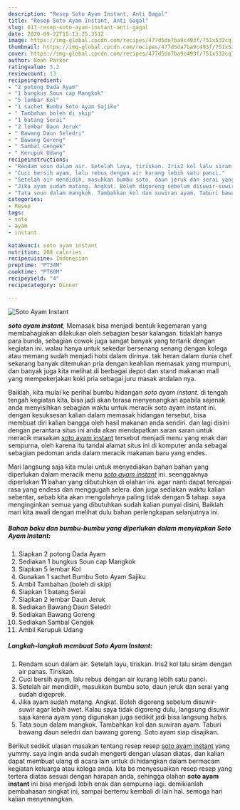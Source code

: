 ```yaml
---
description: "Resep Soto Ayam Instant, Anti Gagal"
title: "Resep Soto Ayam Instant, Anti Gagal"
slug: 617-resep-soto-ayam-instant-anti-gagal
date: 2020-09-22T15:13:25.351Z
image: https://img-global.cpcdn.com/recipes/477d5da7ba9c493f/751x532cq70/soto-ayam-instant-foto-resep-utama.jpg
thumbnail: https://img-global.cpcdn.com/recipes/477d5da7ba9c493f/751x532cq70/soto-ayam-instant-foto-resep-utama.jpg
cover: https://img-global.cpcdn.com/recipes/477d5da7ba9c493f/751x532cq70/soto-ayam-instant-foto-resep-utama.jpg
author: Noah Parker
ratingvalue: 3.2
reviewcount: 13
recipeingredient:
- "2 potong Dada Ayam"
- "1 bungkus Soun cap Mangkok"
- "5 lembar Kol"
- "1 sachet Bumbu Soto Ayam Sajiku"
- " Tambahan boleh di skip"
- "1 batang Serai"
- "2 lembar Daun Jeruk"
- " Bawang Daun Seledri"
- " Bawang Goreng"
- " Sambal Cengek"
- " Kerupuk Udang"
recipeinstructions:
- "Rendam soun dalam air. Setelah layu, tiriskan. Iris2 kol lalu siram dengan air panas. Tiriskan."
- "Cuci bersih ayam, lalu rebus dengan air kurang lebih satu panci."
- "Setelah air mendidih, masukkan bumbu soto, daun jeruk dan serai yang sudah digeprek."
- "Jika ayam sudah matang. Angkat. Boleh digoreng sebelum disuwir-suwir agar lebih awet. Kalau saya tidak digoreng dulu, langsung disuwir saja karena ayam yang digunakan juga sedikit jadi bisa langsung habis."
- "Tata soun dalam mangkok. Tambahkan kol dan suwiran ayam. Taburi bawang daun seledri dan bawang goreng. Soto ayam siap disajikan."
categories:
- Resep
tags:
- soto
- ayam
- instant

katakunci: soto ayam instant 
nutrition: 208 calories
recipecuisine: Indonesian
preptime: "PT34M"
cooktime: "PT60M"
recipeyield: "4"
recipecategory: Dinner

---
```



![Soto Ayam Instant](https://img-global.cpcdn.com/recipes/477d5da7ba9c493f/751x532cq70/soto-ayam-instant-foto-resep-utama.jpg)

<b><i>soto ayam instant</i></b>, Memasak bisa menjadi bentuk kegemaran yang membahagiakan dilakukan oleh sebagian besar kalangan. tidaklah hanya para bunda, sebagian cowok juga sangat banyak yang tertarik dengan kegiatan ini. walau hanya untuk sekedar bersenang senang dengan kolega atau memang sudah menjadi hobi dalam dirinya. tak heran dalam dunia chef sekarang banyak ditemukan pria dengan keahlian memasak yang mumpuni, dan banyak juga kita melihat di berbagai depot dan stand makanan mall yang mempekerjakan koki pria sebagai juru masak andalan nya.



Baiklah, kita mulai ke perihal bumbu hidangan <i>soto ayam instant</i>. di tengah tengah kegiatan kita, bisa jadi akan terasa menyenangkan apabila sejenak anda menyisihkan sebagian waktu untuk meracik soto ayam instant ini. dengan kesuksesan kalian dalam memasak hidangan tersebut, bisa membuat diri kalian bangga oleh hasil makanan anda sendiri. dan lagi disini dengan perantara situs ini anda akan mendapatkan saran saran untuk meracik masakan <u>soto ayam instant</u> tersebut menjadi menu yang enak dan sempurna, oleh karena itu tandai alamat situs ini di komputer anda sebagai sebagian pedoman anda dalam meracik makanan baru yang endes.


Mari langsung saja kita mulai untuk menyediakan bahan bahan yang diperlukan dalam meracik menu <u><i>soto ayam instant</i></u> ini. seenggaknya diperlukan <b>11</b> bahan yang dibutuhkan di olahan ini. agar nanti dapat tercapai rasa yang endess dan menggugah selera. dan juga sediakan waktu kalian sebentar, sebab kita akan mengolahnya paling tidak dengan <b>5</b> tahap. saya menginginkan semua yang dibutuhkan sudah kalian punyai disini, Baiklah mari kita awali dengan melihat dulu bahan perlengkapan selanjutnya ini.

<!--inarticleads1-->

##### Bahan baku dan bumbu-bumbu yang diperlukan dalam menyiapkan Soto Ayam Instant:

1. Siapkan 2 potong Dada Ayam
1. Sediakan 1 bungkus Soun cap Mangkok
1. Siapkan 5 lembar Kol
1. Gunakan 1 sachet Bumbu Soto Ayam Sajiku
1. Ambil  Tambahan (boleh di skip)
1. Siapkan 1 batang Serai
1. Siapkan 2 lembar Daun Jeruk
1. Sediakan  Bawang Daun Seledri
1. Sediakan  Bawang Goreng
1. Sediakan  Sambal Cengek
1. Ambil  Kerupuk Udang




<!--inarticleads2-->

##### Langkah-langkah membuat Soto Ayam Instant:

1. Rendam soun dalam air. Setelah layu, tiriskan. Iris2 kol lalu siram dengan air panas. Tiriskan.
1. Cuci bersih ayam, lalu rebus dengan air kurang lebih satu panci.
1. Setelah air mendidih, masukkan bumbu soto, daun jeruk dan serai yang sudah digeprek.
1. Jika ayam sudah matang. Angkat. Boleh digoreng sebelum disuwir-suwir agar lebih awet. Kalau saya tidak digoreng dulu, langsung disuwir saja karena ayam yang digunakan juga sedikit jadi bisa langsung habis.
1. Tata soun dalam mangkok. Tambahkan kol dan suwiran ayam. Taburi bawang daun seledri dan bawang goreng. Soto ayam siap disajikan.




Berikut sedikit ulasan masakan tentang resep resep <u>soto ayam instant</u> yang yummy. saya ingin anda sudah mengerti dengan ulasan diatas, dan kalian dapat membuat ulang di acara lain untuk di hidangkan dalam bermacam kegiatan keluarga atau kolega anda. kita bs menyesuaikan resep resep yang tertera diatas sesuai dengan harapan anda, sehingga olahan <b>soto ayam instant</b> ini bisa menjadi lebih enak dan sempurna lagi. demikianlah pembahasan singkat ini, sampai bertemu kembali di lain hal. semoga hari kalian menyenangkan.
